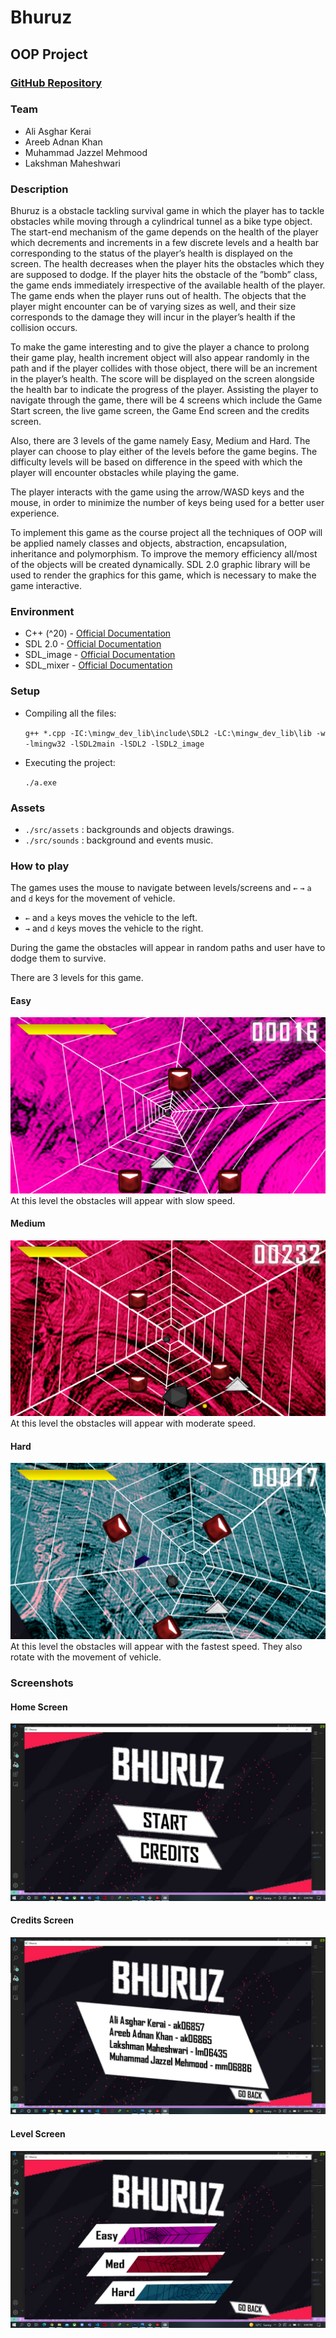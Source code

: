 # Bhuruz

## OOP Project

### [GitHub Repository](https://github.com/Jazzel/HU-OOP-Project)

### Team

- Ali Asghar Kerai
- Areeb Adnan Khan
- Muhammad Jazzel Mehmood
- Lakshman Maheshwari

### Description

Bhuruz is a obstacle tackling survival game in which the player has to tackle obstacles while moving through a
cylindrical tunnel as a bike type object. The start-end mechanism of the game depends on the health of the player
which decrements and increments in a few discrete levels and a health bar corresponding to the status of the player’s
health is displayed on the screen. The health decreases when the player hits the obstacles which they are supposed
to dodge. If the player hits the obstacle of the ”bomb” class, the game ends immediately irrespective of the available
health of the player. The game ends when the player runs out of health. The objects that the player might encounter
can be of varying sizes as well, and their size corresponds to the damage they will incur in the player’s health if the
collision occurs.

To make the game interesting and to give the player a chance to prolong their game play, health increment
object will also appear randomly in the path and if the player collides with those object, there will be an increment
in the player’s health. The score will be displayed on the screen alongside the health bar to indicate the progress of
the player. Assisting the player to navigate through the game, there will be 4 screens which include the Game Start
screen, the live game screen, the Game End screen and the credits screen.

Also, there are 3 levels of the game namely Easy, Medium and Hard. The player can choose to play either
of the levels before the game begins. The difficulty levels will be based on difference in the speed with which the
player will encounter obstacles while playing the game.

The player interacts with the game using the arrow/WASD keys and the mouse, in order to minimize the number
of keys being used for a better user experience.

To implement this game as the course project all the techniques of OOP will be applied namely classes and
objects, abstraction, encapsulation, inheritance and polymorphism. To improve the memory efficiency all/most of
the objects will be created dynamically. SDL 2.0 graphic library will be used to render the graphics for this game,
which is necessary to make the game interactive.

### Environment

- C++ (^20) - [Official Documentation](https://www.cplusplus.com/doc/tutorial/)
- SDL 2.0 - [Official Documentation](https://www.libsdl.org/)
- SDL_image - [Official Documentation](https://www.libsdl.org/projects/SDL_image/)
- SDL_mixer - [Official Documentation](https://www.libsdl.org/projects/SDL_mixer/)

### Setup

- Compiling all the files:

  `g++ *.cpp -IC:\mingw_dev_lib\include\SDL2 -LC:\mingw_dev_lib\lib -w -lmingw32 -lSDL2main -lSDL2 -lSDL2_image `

- Executing the project:

  `./a.exe`

### Assets

- `./src/assets` : backgrounds and objects drawings.
- `./src/sounds` : background and events music.

### How to play

The games uses the mouse to navigate between levels/screens and `←` `→` `a` and `d` keys for the movement of vehicle.

- `←` and `a` keys moves the vehicle to the left.
- `→` and `d` keys moves the vehicle to the right.

During the game the obstacles will appear in random paths and user have to dodge them to survive.

There are 3 levels for this game.

#### Easy

<img src="./screenshots/Easy.png" />
At this level the obstacles will appear with slow speed.

#### Medium

<img src="./screenshots/Medium.png" />
At this level the obstacles will appear with moderate speed.

#### Hard

<img src="./screenshots/Hard.png" />
At this level the obstacles will appear with the fastest speed. They also rotate with the movement of vehicle.

### Screenshots

#### Home Screen

<img src="./screenshots/Home.png" />

#### Credits Screen

<img src="./screenshots/Credits.png" />

#### Level Screen

<img src="./screenshots/Level.png" />
